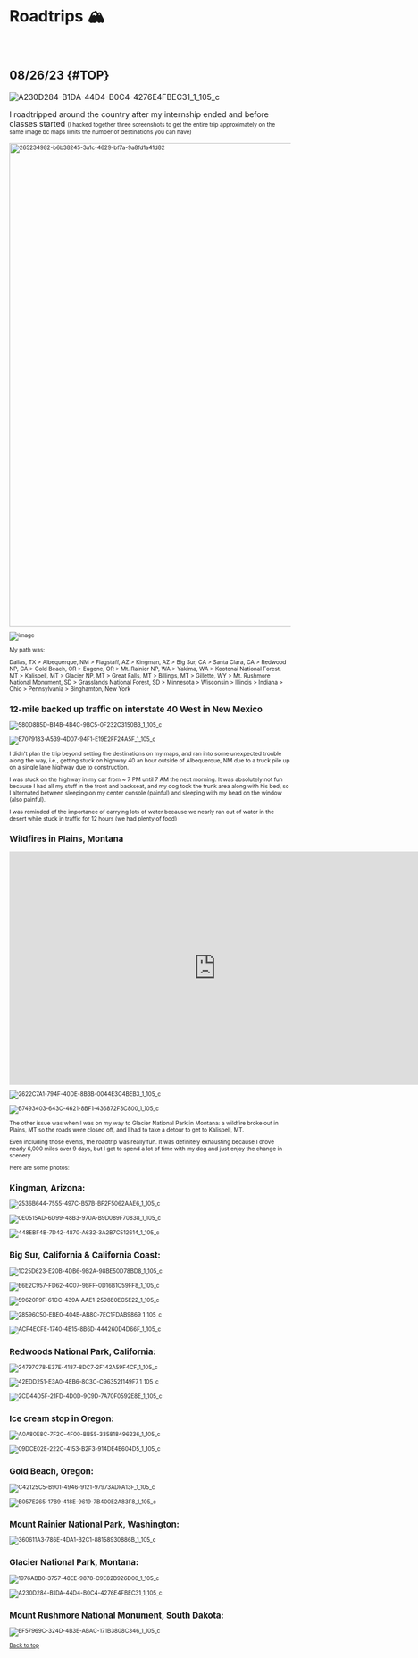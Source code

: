 # Roadtrips 🏔️

<p>&nbsp;</p>

## 08/26/23 {#TOP}

![A230D284-B1DA-44D4-B0C4-4276E4FBEC31_1_105_c](https://github.com/venkat-ranganathan/projects/assets/96662693/e074d1f1-dcd4-4776-9d2a-564ff589d49c)

I roadtripped around the country after my internship ended and before classes started <font size="1">(I hacked together three screenshots to get the entire trip approximately on the same image bc maps limits the number of destinations you can have)<font>

<img width="865" alt="265234982-b6b38245-3a1c-4629-bf7a-9a8fd1a41d82" src="https://github.com/venkat-ranganathan/projects/assets/96662693/d01775da-7f8e-4051-a469-e6aed0c33417">

![image](https://github.com/venkat-ranganathan/projects/assets/96662693/fdc8d912-46f0-4497-b037-cf19472da354)


My path was: 

Dallas, TX > Albequerque, NM > Flagstaff, AZ > Kingman, AZ > Big Sur, CA > Santa Clara, CA > Redwood NP, CA > Gold Beach, OR > Eugene, OR > Mt. Rainier NP, WA > Yakima, WA > Kootenai National Forest, MT > Kalispell, MT > Glacier NP, MT > Great Falls, MT > Billings, MT > Gillette, WY > Mt. Rushmore National Monument, SD > Grasslands National Forest, SD > Minnesota > Wisconsin > Illinois > Indiana > Ohio > Pennsylvania > Binghamton, New York

## 12-mile backed up traffic on interstate 40 West in New Mexico

![580D8B5D-B14B-4B4C-9BC5-0F232C3150B3_1_105_c](https://github.com/venkat-ranganathan/projects/assets/96662693/31a7daf4-b506-4549-a7b6-cee209cccaec)

![E7079183-A539-4D07-94F1-E19E2FF24A5F_1_105_c](https://github.com/venkat-ranganathan/projects/assets/96662693/9aa633d5-fa9d-4239-9d14-8dd81ff50baf)

I didn't plan the trip beyond setting the destinations on my maps, and ran into some unexpected trouble along the way, i.e., getting stuck on highway 40 an hour outside of Albequerque, NM due to a truck pile up on a single lane highway due to construction. 

I was stuck on the highway in my car from ~ 7 PM until 7 AM the next morning. It was absolutely not fun because I had all my stuff in the front and backseat, and my dog took the trunk area along with his bed, so I alternated between sleeping on my center console (painful) and sleeping with my head on the window (also painful).

I was reminded of the importance of carrying lots of water because we nearly ran out of water in the desert while stuck in traffic for 12 hours (we had plenty of food)

## Wildfires in Plains, Montana

<iframe width="740" height="418" src="https://www.youtube.com/embed/w9uKNjkjyvI?si=tPa0BQddPkwk6NL0" title="YouTube video player" frameborder="0" allow="accelerometer; autoplay; clipboard-write; encrypted-media; gyroscope; picture-in-picture; web-share" allowfullscreen></iframe>

![2622C7A1-794F-40DE-8B3B-0044E3C4BEB3_1_105_c](https://github.com/venkat-ranganathan/projects/assets/96662693/e8657dd5-5570-479d-98cc-f9432dfeda29)

![B7493403-643C-4621-8BF1-436872F3C800_1_105_c](https://github.com/venkat-ranganathan/projects/assets/96662693/c5effd6f-dd83-41ba-b272-927de1c20b23)

The other issue was when I was on my way to Glacier National Park in Montana: a wildfire broke out in Plains, MT so the roads were closed off, and I had to take a detour to get to Kalispell, MT.

Even including those events, the roadtrip was really fun. It was definitely exhausting because I drove nearly 6,000 miles over 9 days, but I got to spend a lot of time with my dog and just enjoy the change in scenery

Here are some photos:

## Kingman, Arizona:

![2536B644-7555-497C-B57B-BF2F5062AAE6_1_105_c](https://github.com/venkat-ranganathan/projects/assets/96662693/4bf58f49-b6f0-407e-aa83-fa92f3fd09ab)

![0E0515AD-6D99-48B3-970A-B9D089F70838_1_105_c](https://github.com/venkat-ranganathan/projects/assets/96662693/d314063f-e4af-4088-9fb7-d09c55efaee1)

![448EBF4B-7D42-4870-A632-3A2B7C512614_1_105_c](https://github.com/venkat-ranganathan/projects/assets/96662693/84011b77-b5ee-489b-ac8a-04b93b10ddb8)

## Big Sur, California & California Coast:

![1C25D623-E20B-4DB6-9B2A-98BE50D78BD8_1_105_c](https://github.com/venkat-ranganathan/projects/assets/96662693/fcfd1a5e-c04b-4f17-b4b7-e601e728d055)

![E6E2C957-FD62-4C07-9BFF-0D16B1C59FF8_1_105_c](https://github.com/venkat-ranganathan/projects/assets/96662693/716541a2-1284-4479-95bb-c62dc6a3c5f8)

![59620F9F-61CC-439A-AAE1-2598E0EC5E22_1_105_c](https://github.com/venkat-ranganathan/projects/assets/96662693/256b4954-3b61-4d29-ad2a-b1aacb260ccc)

![28596C50-EBE0-404B-AB8C-7EC1FDAB9869_1_105_c](https://github.com/venkat-ranganathan/projects/assets/96662693/b8ffcd2c-fb48-4bb3-a156-b271ba155c5e)

![ACF4ECFE-1740-4B15-8B6D-444260D4D66F_1_105_c](https://github.com/venkat-ranganathan/projects/assets/96662693/e4a26b79-f591-477c-a160-617cf4af8fd3)

## Redwoods National Park, California:

![24797C78-E37E-4187-8DC7-2F142A59F4CF_1_105_c](https://github.com/venkat-ranganathan/projects/assets/96662693/da4f4c6b-1b7f-494d-87ac-4f7dc7463a70)

![42EDD251-E3A0-4EB6-8C3C-C963521149F7_1_105_c](https://github.com/venkat-ranganathan/projects/assets/96662693/91def8f2-4ea9-4ab3-8ff2-38455cbe9c86)

![2CD44D5F-21FD-4D0D-9C9D-7A70F0592E8E_1_105_c](https://github.com/venkat-ranganathan/projects/assets/96662693/e8e0821d-bd5b-4cda-88aa-0615531d7869)

## Ice cream stop in Oregon:

![A0A80E8C-7F2C-4F00-BB55-335818496236_1_105_c](https://github.com/venkat-ranganathan/projects/assets/96662693/d2c50972-f067-4a59-ae00-6641e6d6f82c)

![09DCE02E-222C-4153-B2F3-914DE4E604D5_1_105_c](https://github.com/venkat-ranganathan/projects/assets/96662693/26dc85eb-006f-49a8-a3a4-4ee525d78276)

## Gold Beach, Oregon:

![C42125C5-B901-4946-9121-97973ADFA13F_1_105_c](https://github.com/venkat-ranganathan/projects/assets/96662693/e3faa394-f841-4b69-8320-16aed4488e1f)

![B057E265-17B9-418E-9619-7B400E2A83F8_1_105_c](https://github.com/venkat-ranganathan/projects/assets/96662693/3e5d47ac-3a98-49cf-bf29-918932dceea6)

## Mount Rainier National Park, Washington:

![360611A3-786E-4DA1-B2C1-88158930886B_1_105_c](https://github.com/venkat-ranganathan/projects/assets/96662693/540d1341-74a8-4ea5-a78e-c513f0940008)

## Glacier National Park, Montana:

![1976ABB0-3757-48EE-9878-C9E82B926D00_1_105_c](https://github.com/venkat-ranganathan/projects/assets/96662693/0fa0203c-6ef2-455c-a584-cfb9cd1957c6)

![A230D284-B1DA-44D4-B0C4-4276E4FBEC31_1_105_c](https://github.com/venkat-ranganathan/projects/assets/96662693/6a51e872-78aa-429b-8a72-42fd514f9b3b)

## Mount Rushmore National Monument, South Dakota:

![EF57969C-324D-4B3E-ABAC-171B3808C346_1_105_c](https://github.com/venkat-ranganathan/projects/assets/96662693/0c5d2363-fbed-4be6-b72f-1e97d189b3df)

[Back to top](#TOP)
